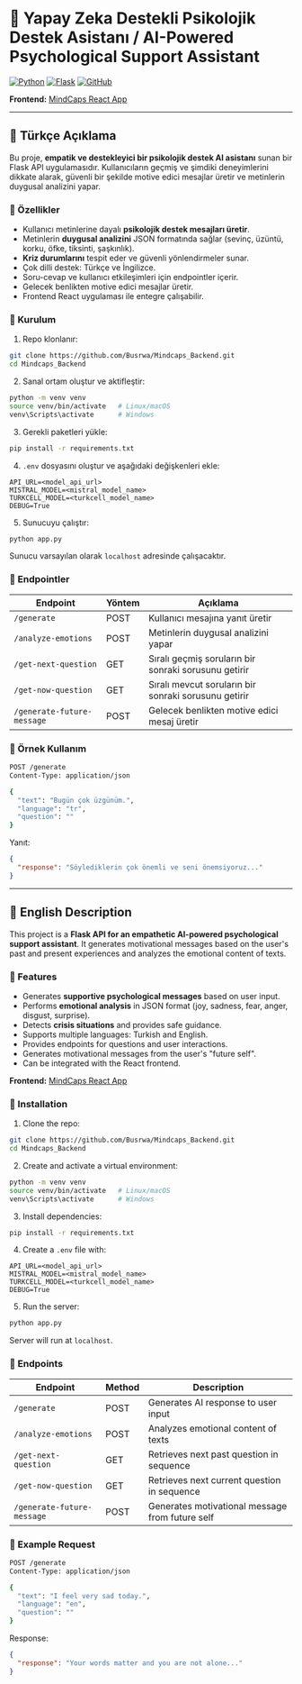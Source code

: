 # 🌿 Yapay Zeka Destekli Psikolojik Destek Asistanı / AI-Powered Psychological Support Assistant

[![Python](https://img.shields.io/badge/Python-3.11-blue?logo=python&logoColor=white)](https://www.python.org/)
[![Flask](https://img.shields.io/badge/Flask-2.3-green?logo=flask&logoColor=white)](https://flask.palletsprojects.com/)
[![GitHub](https://img.shields.io/badge/GitHub-Repository-black?logo=github)](https://github.com/Busrwa/Mindcaps_Backend)

**Frontend:** [MindCaps React App](https://github.com/Busrwa/MindCaps)

---

## 📌 Türkçe Açıklama

Bu proje, **empatik ve destekleyici bir psikolojik destek AI asistanı** sunan bir Flask API uygulamasıdır. Kullanıcıların geçmiş ve şimdiki deneyimlerini dikkate alarak, güvenli bir şekilde motive edici mesajlar üretir ve metinlerin duygusal analizini yapar.  

### 🔹 Özellikler

- Kullanıcı metinlerine dayalı **psikolojik destek mesajları üretir**.
- Metinlerin **duygusal analizini** JSON formatında sağlar (sevinç, üzüntü, korku, öfke, tiksinti, şaşkınlık).
- **Kriz durumlarını** tespit eder ve güvenli yönlendirmeler sunar.
- Çok dilli destek: Türkçe ve İngilizce.
- Soru-cevap ve kullanıcı etkileşimleri için endpointler içerir.
- Gelecek benlikten motive edici mesajlar üretir.
- Frontend React uygulaması ile entegre çalışabilir.

### 🔹 Kurulum

1. Repo klonlanır:

```bash
git clone https://github.com/Busrwa/Mindcaps_Backend.git
cd Mindcaps_Backend
```

2. Sanal ortam oluştur ve aktifleştir:

```bash
python -m venv venv
source venv/bin/activate   # Linux/macOS
venv\Scripts\activate      # Windows
```

3. Gerekli paketleri yükle:

```bash
pip install -r requirements.txt
```

4. `.env` dosyasını oluştur ve aşağıdaki değişkenleri ekle:

```env
API_URL=<model_api_url>
MISTRAL_MODEL=<mistral_model_name>
TURKCELL_MODEL=<turkcell_model_name>
DEBUG=True
```

5. Sunucuyu çalıştır:

```bash
python app.py
```

Sunucu varsayılan olarak `localhost` adresinde çalışacaktır.

### 🔹 Endpointler

| Endpoint                   | Yöntem | Açıklama                                             |
| -------------------------- | ------ | ---------------------------------------------------- |
| `/generate`                | POST   | Kullanıcı mesajına yanıt üretir                      |
| `/analyze-emotions`        | POST   | Metinlerin duygusal analizini yapar                  |
| `/get-next-question`       | GET    | Sıralı geçmiş soruların bir sonraki sorusunu getirir |
| `/get-now-question`        | GET    | Sıralı mevcut soruların bir sonraki sorusunu getirir |
| `/generate-future-message` | POST   | Gelecek benlikten motive edici mesaj üretir          |

### 🔹 Örnek Kullanım

```bash
POST /generate
Content-Type: application/json

{
  "text": "Bugün çok üzgünüm.",
  "language": "tr",
  "question": ""
}
```

Yanıt:

```json
{
  "response": "Söylediklerin çok önemli ve seni önemsiyoruz..."
}
```

---

## 📌 English Description

This project is a **Flask API for an empathetic AI-powered psychological support assistant**. It generates motivational messages based on the user's past and present experiences and analyzes the emotional content of texts.

### 🔹 Features

- Generates **supportive psychological messages** based on user input.
- Performs **emotional analysis** in JSON format (joy, sadness, fear, anger, disgust, surprise).
- Detects **crisis situations** and provides safe guidance.
- Supports multiple languages: Turkish and English.
- Provides endpoints for questions and user interactions.
- Generates motivational messages from the user's "future self".
- Can be integrated with the React frontend.

**Frontend:** [MindCaps React App](https://github.com/Busrwa/MindCaps)

### 🔹 Installation

1. Clone the repo:

```bash
git clone https://github.com/Busrwa/Mindcaps_Backend.git
cd Mindcaps_Backend
```

2. Create and activate a virtual environment:

```bash
python -m venv venv
source venv/bin/activate   # Linux/macOS
venv\Scripts\activate      # Windows
```

3. Install dependencies:

```bash
pip install -r requirements.txt
```

4. Create a `.env` file with:

```env
API_URL=<model_api_url>
MISTRAL_MODEL=<mistral_model_name>
TURKCELL_MODEL=<turkcell_model_name>
DEBUG=True
```

5. Run the server:

```bash
python app.py
```

Server will run at `localhost`.

### 🔹 Endpoints

| Endpoint                   | Method | Description                                     |
| -------------------------- | ------ | ----------------------------------------------- |
| `/generate`                | POST   | Generates AI response to user input             |
| `/analyze-emotions`        | POST   | Analyzes emotional content of texts             |
| `/get-next-question`       | GET    | Retrieves next past question in sequence        |
| `/get-now-question`        | GET    | Retrieves next current question in sequence     |
| `/generate-future-message` | POST   | Generates motivational message from future self |

### 🔹 Example Request

```bash
POST /generate
Content-Type: application/json

{
  "text": "I feel very sad today.",
  "language": "en",
  "question": ""
}
```

Response:

```json
{
  "response": "Your words matter and you are not alone..."
}
```
